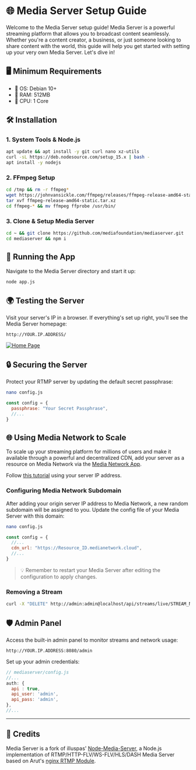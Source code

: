 # 🌐 Media Server Setup Guide

Welcome to the Media Server setup guide! Media Server is a powerful streaming platform that allows you to broadcast content seamlessly. Whether you're a content creator, a business, or just someone looking to share content with the world, this guide will help you get started with setting up your very own Media Server. Let's dive in!

## 🖥️ Minimum Requirements 
- 🐧 OS: Debian 10+
- 🧠 RAM: 512MB
- 🚀 CPU: 1 Core

## 🛠️ Installation

### 1. System Tools & Node.js
```bash
apt update && apt install -y git curl nano xz-utils
curl -sL https://deb.nodesource.com/setup_15.x | bash -
apt install -y nodejs
```

### 2. FFmpeg Setup
```bash
cd /tmp && rm -r ffmpeg*
wget https://johnvansickle.com/ffmpeg/releases/ffmpeg-release-amd64-static.tar.xz
tar xvf ffmpeg-release-amd64-static.tar.xz
cd ffmpeg-* && mv ffmpeg ffprobe /usr/bin/
```

### 3. Clone & Setup Media Server
```bash
cd ~ && git clone https://github.com/mediafoundation/mediaserver.git
cd mediaserver && npm i
```

## 🚀 Running the App

Navigate to the Media Server directory and start it up:

```bash
node app.js
```

## 🌍 Testing the Server

Visit your server's IP in a browser. If everything's set up right, you'll see the Media Server homepage:

```
http://YOUR.IP.ADDRESS/
```
[![Home Page](https://docs.media.network/img/mediaserverexp.png)](https://docs.media.network/img/mediaserverexp.png)

## 🔒 Securing the Server

Protect your RTMP server by updating the default secret passphrase:

```bash
nano config.js
```

```js
const config = {
  passphrase: "Your Secret Passphrase",
  //...
}
```

## 🌐 Using Media Network to Scale

To scale up your streaming platform for millions of users and make it available through a powerful and decentralized CDN, add your server as a resource on Media Network via the [Media Network App](https://app.media.network). 

Follow [this tutorial](https://docs.media.network/ms-media) using your server IP address.

### Configuring Media Network Subdomain

After adding your origin server IP address to Media Network, a new random subdomain will be assigned to you. Update the config file of your Media Server with this domain:

```bash
nano config.js
```

```js
const config = {
  //...
  cdn_url: "https://Resource_ID.medianetwork.cloud",
  //...
}
```

> 💡 Remember to restart your Media Server after editing the configuration to apply changes.

### Removing a Stream

```bash
curl -X "DELETE" http://admin:admin@localhost/api/streams/live/STREAM_NAME
```

## 🛡️ Admin Panel

Access the built-in admin panel to monitor streams and network usage:

```
http://YOUR.IP.ADDRESS:8080/admin
```

Set up your admin credentials:

```js
// mediaserver/config.js
//...
auth: {
  api : true,
  api_user: 'admin',
  api_pass: 'admin',
},
//...
```

---

## 🙌 Credits

Media Server is a fork of illuspas' [Node-Media-Server](https://github.com/illuspas/Node-Media-Server), a Node.js implementation of RTMP/HTTP-FLV/WS-FLV/HLS/DASH Media Server based on Arut's [nginx RTMP Module](https://github.com/arut/nginx-rtmp-module).